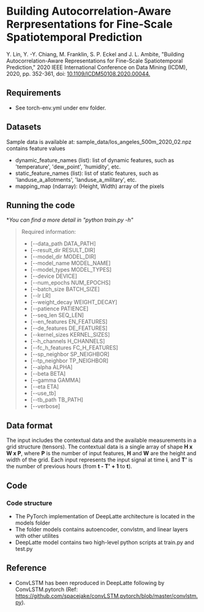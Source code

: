 # Building Autocorrelation-Aware Rerpresentations for Fine-Scale Spatiotemporal Prediction
Y. Lin, Y. -Y. Chiang, M. Franklin, S. P. Eckel and J. L. Ambite, "Building Autocorrelation-Aware Representations for Fine-Scale Spatiotemporal Prediction," 2020 IEEE International Conference on Data Mining (ICDM), 2020, pp. 352-361, doi: [10.1109/ICDM50108.2020.00044.](https://ieeexplore.ieee.org/document/9338402)
<!-- 
![img.png](img.png)

## [Updates]
* Oct. 18th 2021, the final organized DeepLatte code has been published.
 -->
## Requirements
* See torch-env.yml under env folder.

## Datasets
Sample data is available at: sample_data/los_angeles_500m_2020_02.npz contains feature values
* dynamic_feature_names (list): list of dynamic features, such as 'temperature', 'dew_point', 'humidity', etc.
* static_feature_names (list): list of static features, such as 'landuse_a_allotments', 'landuse_a_military', etc.
* mapping_map (ndarray): (Height, Width) array of the pixels

## Running the code

**You can find a more detail in "*python train.py -h"**

>Required information:
>- [--data_path DATA_PATH] 
>- [--result_dir RESULT_DIR] 
>- [--model_dir MODEL_DIR] 
>- [--model_name MODEL_NAME] 
>- [--model_types MODEL_TYPES] 
>- [--device DEVICE]
>- [--num_epochs NUM_EPOCHS] 
>- [--batch_size BATCH_SIZE] 
>- [--lr LR] 
>- [--weight_decay WEIGHT_DECAY] 
>- [--patience PATIENCE] 
>- [--seq_len SEQ_LEN]
>- [--en_features EN_FEATURES] 
>- [--de_features DE_FEATURES] 
>- [--kernel_sizes KERNEL_SIZES] 
>- [--h_channels H_CHANNELS] 
>- [--fc_h_features FC_H_FEATURES]
>- [--sp_neighbor SP_NEIGHBOR] 
>- [--tp_neighbor TP_NEIGHBOR] 
>- [--alpha ALPHA] 
>- [--beta BETA] 
>- [--gamma GAMMA] 
>- [--eta ETA] 
>- [--use_tb] 
>- [--tb_path TB_PATH] 
>- [--verbose]


## Data format
The input includes the contextual data and the available measurements in a grid structure (tensors).
The contextual data is a single array of shape **H x W x P**, where **P** is the number of input features, **H** and **W** are the height and width of the grid. 
Each input represents the input signal at time **i**, and **T'** is the number of previous hours (from **t - T' + 1** to **t**).

## Code
### Code structure
* The PyTorch implementation of DeepLatte architecture is located in the models folder
* The folder models contains autoencoder, convlstm, and linear layers with other utilites
* DeepLatte model contains two high-level python scripts at train.py and test.py

<!-- ### Folder structure
- sample_data
  - results
  - toy version data
- models
  - autoencoder
  - convlstm
  - deeplatte
  - linear_layers
  - st_losses
  - svg_losses
- scripts
  - data_loader
- train
- test -->

<!-- ### Re-use
* The main component (DeepLatte.py) is implemented as stand-alone pytorch nn.Modules and it can be re-used in other application.
* convLSTM contains a tensor as (height, width), number of channels in the input image, number of channels of hidden state, and size of the convolution kernel; Input is: *(batch_size, seq_len, num_channels, height, width)*.
* autoencoder exploits a vallina auto-encoder, which only includes one hidden layer. 
* linear_layers uses L1 regularization for feature selection, thus input and output features in param must be the in_features. 
 -->
## Reference
* ConvLSTM has been reproduced in DeepLatte following by ConvLSTM.pytorch (Ref: https://github.com/spacejake/convLSTM.pytorch/blob/master/convlstm.py).



